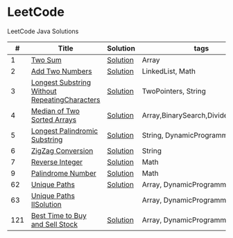 LeetCode
========

LeetCode Java Solutions

| # | Title | Solution | tags | Difficulty | Frequency |
|---| ----- | -------- | ---------- | ------------ | --------------- |
|1|[Two Sum](https://oj.leetcode.com/problems/two-sum/)|[Solution](https://github.com/BranY/myPratice/blob/master/LeetCode/java/Array/Solution1.java)| Array|Medium|5|
|2|[Add Two Numbers](https://oj.leetcode.com/problems/add-two-numbers/)|[Solution](https://github.com/BranY/myPratice/blob/master/LeetCode/java/LinkedList/Solution2.java)|LinkedList, Math|Medium|4|
|3|[Longest Substring Without RepeatingCharacters](https://oj.leetcode.com/problems/longest-substring-without-repeating-characters/)|[Solution](https://github.com/BranY/myPratice/blob/master/LeetCode/java/String/Solution3.java)|TwoPointers, String|Medium|2|
|4|[Median of Two Sorted Arrays](https://leetcode.com/problems/median-of-two-sorted-arrays/)|[Solution](https://github.com/BranY/myPratice/blob/master/LeetCode/java/BinarySearch/Solution4.java)|Array,BinarySearch,Divide&Conquer|Hard|3|
|5|[Longest Palindromic Substring](https://oj.leetcode.com/problems/longest-palindromic-substring/)|[Solution](https://github.com/BranY/myPratice/blob/master/LeetCode/java/String/Solution5.java)|String, DynamicProgramming|Medium|2|
|6|[ZigZag Conversion](https://leetcode.com/problems/zigzag-conversion/)|[Solution](https://github.com/BranY/myPratice/blob/master/LeetCode/java/String/Solution6.java)|String|Easy|1|
|7|[Reverse Integer ](https://leetcode.com/problems/reverse-integer/)|[Solution](https://github.com/BranY/myPratice/blob/master/LeetCode/java/Math/Solution7.java)|Math|Easy|3|
|9|[Palindrome Number](https://leetcode.com/problems/palindrome-number/)|[Solution](https://github.com/BranY/myPratice/blob/master/LeetCode/java/Math/Solution9.java)|Math|Easy|2|
|62|[Unique Paths](https://oj.leetcode.com/problems/unique-paths/)|[Solution](https://github.com/BranY/myPratice/blob/master/LeetCode/java/DynimicProgramming/Solution62.java)|Array, DynamicProgramming|Medium|3|
|63|[Unique Paths II](https://oj.leetcode.com/problems/unique-paths-ii/)[Solution](https://github.com/BranY/myPratice/blob/master/LeetCode/java/DynimicProgramming/Solution63.java)||Array, DynamicProgramming|Medium|3|
|121|[Best Time to Buy and Sell Stock](https://leetcode.com/problems/best-time-to-buy-and-sell-stock/)|[Solution](https://github.com/BranY/myPratice/blob/master/LeetCode/java/DynimicProgramming/Solution121.java)|Array, DynamicProgramming|Medium|1|
